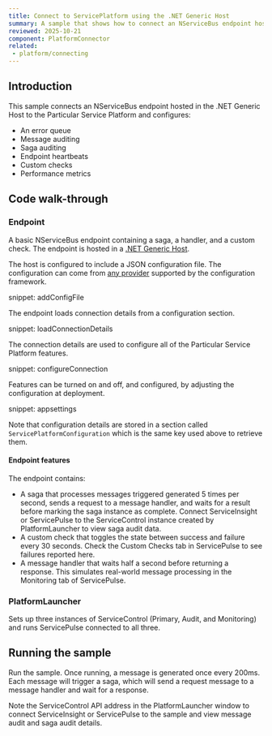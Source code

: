 ```yaml
---
title: Connect to ServicePlatform using the .NET Generic Host
summary: A sample that shows how to connect an NServiceBus endpoint hosted in the .NET Generic Host to the Particular Service Platform
reviewed: 2025-10-21
component: PlatformConnector
related:
 - platform/connecting
---
```


## Introduction

This sample connects an NServiceBus endpoint hosted in the .NET Generic Host to the Particular Service Platform and configures:

- An error queue
- Message auditing
- Saga auditing
- Endpoint heartbeats
- Custom checks
- Performance metrics

## Code walk-through

### Endpoint

A basic NServiceBus endpoint containing a saga, a handler, and a custom check. The endpoint is hosted in a [.NET Generic Host](https://docs.microsoft.com/en-us/dotnet/core/extensions/generic-host).

The host is configured to include a JSON configuration file. The configuration can come from [any provider](https://docs.microsoft.com/en-us/dotnet/core/extensions/configuration-providers) supported by the configuration framework.

snippet: addConfigFile

The endpoint loads connection details from a configuration section.

snippet: loadConnectionDetails

The connection details are used to configure all of the Particular Service Platform features.

snippet: configureConnection

Features can be turned on and off, and configured, by adjusting the configuration at deployment.

snippet: appsettings

Note that configuration details are stored in a section called `ServicePlatformConfiguration` which is the same key used above to retrieve them.

#### Endpoint features

The endpoint contains:

- A saga that processes messages triggered generated 5 times per second, sends a request to a message handler, and waits for a result before marking the saga instance as complete. Connect ServiceInsight or ServicePulse to the ServiceControl instance created by PlatformLauncher to view saga audit data.
- A custom check that toggles the state between success and failure every 30 seconds. Check the Custom Checks tab in ServicePulse to see failures reported here.
- A message handler that waits half a second before returning a response. This simulates real-world message processing in the Monitoring tab of ServicePulse.

### PlatformLauncher

Sets up three instances of ServiceControl (Primary, Audit, and Monitoring) and runs ServicePulse connected to all three.

## Running the sample

Run the sample. Once running, a message is generated once every 200ms. Each message will trigger a saga, which will send a request message to a message handler and wait for a response.

Note the ServiceControl API address in the PlatformLauncher window to connect ServiceInsight or ServicePulse to the sample and view message audit and saga audit details.
